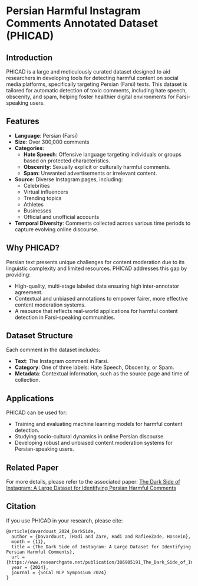 # Persian Harmful Instagram Comments Annotated Dataset (PHICAD)

## Introduction  
PHICAD is a large and meticulously curated dataset designed to aid researchers in developing tools for detecting harmful content on social media platforms, specifically targeting Persian (Farsi) texts. This dataset is tailored for automatic detection of toxic comments, including hate speech, obscenity, and spam, helping foster healthier digital environments for Farsi-speaking users.

## Features  
- **Language**: Persian (Farsi)  
- **Size**: Over 300,000 comments  
- **Categories**:  
  - **Hate Speech**: Offensive language targeting individuals or groups based on protected characteristics.  
  - **Obscenity**: Sexually explicit or culturally harmful comments.  
  - **Spam**: Unwanted advertisements or irrelevant content.  
- **Source**: Diverse Instagram pages, including:  
  - Celebrities  
  - Virtual influencers  
  - Trending topics  
  - Athletes  
  - Businesses  
  - Official and unofficial accounts  
- **Temporal Diversity**: Comments collected across various time periods to capture evolving online discourse.  

## Why PHICAD?  
Persian text presents unique challenges for content moderation due to its linguistic complexity and limited resources. PHICAD addresses this gap by providing:  
- High-quality, multi-stage labeled data ensuring high inter-annotator agreement.  
- Contextual and unbiased annotations to empower fairer, more effective content moderation systems.  
- A resource that reflects real-world applications for harmful content detection in Farsi-speaking communities.  

## Dataset Structure  
Each comment in the dataset includes:  
- **Text**: The Instagram comment in Farsi.  
- **Category**: One of three labels: Hate Speech, Obscenity, or Spam.  
- **Metadata**: Contextual information, such as the source page and time of collection.  

## Applications  
PHICAD can be used for:  
- Training and evaluating machine learning models for harmful content detection.  
- Studying socio-cultural dynamics in online Persian discourse.  
- Developing robust and unbiased content moderation systems for Persian-speaking users.  

## Related Paper

For more details, please refer to the associated paper: [The Dark Side of Instagram: A Large Dataset for Identifying Persian Harmful Comments](<https://www.researchgate.net/publication/386905191>)

## Citation  
If you use PHICAD in your research, please cite:  
```
@article{davardoust_2024_DarkSide,
  author = {Davardoust, آHadi and Zare, Hadi and RafieeZade, Hossein},
  month = {11},
  title = {The Dark Side of Instagram: A Large Dataset for Identifying Persian Harmful Comments},
  url = {https://www.researchgate.net/publication/386905191_The_Dark_Side_of_Instagram_A_Large_Dataset_for_Identifying_Persian_Harmful_Comments},
  year = {2024},
  journal = {SoCal NLP Symposium 2024}
}
```
